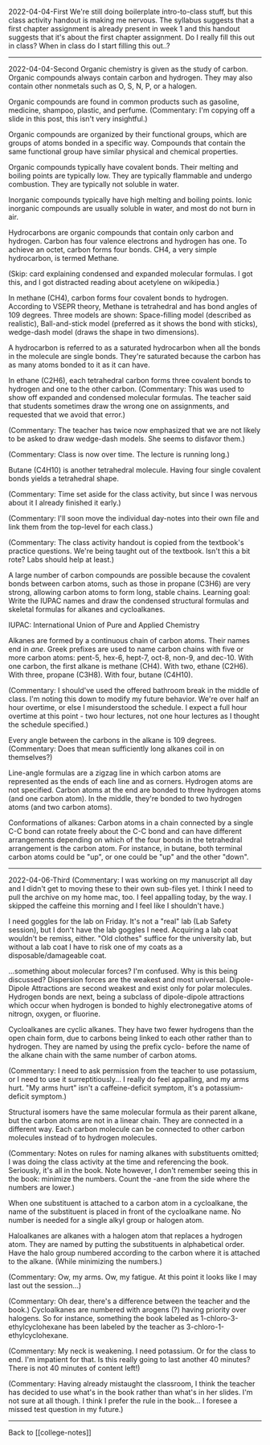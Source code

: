 2022-04-04-First
We're still doing boilerplate intro-to-class stuff, but this class activity handout is making me nervous.  The syllabus suggests that a first chapter assignment is already present in week 1 and this handout suggests that it's about the first chapter assignment.  Do I really fill this out in class?  When in class do I start filling this out..?

---
2022-04-04-Second
Organic chemistry is given as the study of carbon.  Organic compounds always contain carbon and hydrogen.  They may also contain other nonmetals such as O, S, N, P, or a halogen.

Organic compounds are found in common products such as gasoline, medicine, shampoo, plastic, and perfume.  (Commentary:  I'm copying off a slide in this post, this isn't very insightful.)

Organic compounds are organized by their functional groups, which are groups of atoms bonded in a specific way.  Compounds that contain the same functional group have similar physical and chemical properties.

Organic compounds typically have covalent bonds.  Their melting and boiling points are typically low.  They are typically flammable and undergo combustion.  They are typically not soluble in water.

Inorganic compounds typically have high melting and boiling points.  Ionic inorganic compounds are usually soluble in water, and most do not burn in air.

Hydrocarbons are organic compounds that contain only carbon and hydrogen.  Carbon has four valence electrons and hydrogen has one.  To achieve an octet, carbon forms four bonds.  CH4, a very simple hydrocarbon, is termed Methane.

(Skip: card explaining condensed and expanded molecular formulas.  I got this, and I got distracted reading about acetylene on wikipedia.)

In methane (CH4), carbon forms four covalent bonds to hydrogen.  According to VSEPR theory, Methane is tetrahedral and has bond angles of 109 degrees.  Three models are shown:  Space-filling model (described as realistic), Ball-and-stick model (preferred as it shows the bond with sticks), wedge-dash model (draws the shape in two dimensions).

A hydrocarbon is referred to as a saturated hydrocarbon when all the bonds in the molecule are single bonds.  They're saturated because the carbon has as many atoms bonded to it as it can have.

In ethane (C2H6), each tetrahedral carbon forms three covalent bonds to hydrogen and one to the other carbon.  (Commentary:  This was used to show off expanded and condensed molecular formulas.  The teacher said that students sometimes draw the wrong one on assignments, and requested that we avoid that error.)

(Commentary:  The teacher has twice now emphasized that we are not likely to be asked to draw wedge-dash models.  She seems to disfavor them.)

(Commentary:  Class is now over time.  The lecture is running long.)

Butane (C4H10) is another tetrahedral molecule.  Having four single covalent bonds yields a tetrahedral shape.

(Commentary:  Time set aside for the class activity, but since I was nervous about it I already finished it early.)

(Commentary:  I'll soon move the individual day-notes into their own file and link them from the top-level for each class.)

(Commentary:  The class activity handout is copied from the textbook's practice questions.  We're being taught out of the textbook.  Isn't this a bit rote? 
 Labs should help at least.)

A large number of carbon compounds are possible because the covalent bonds between carbon atoms, such as those in propane (C3H6) are very strong, allowing carbon atoms to form long, stable chains.  Learning goal:  Write the IUPAC names and draw the condensed structural formulas and skeletal formulas for alkanes and cycloalkanes.

IUPAC:  International Union of Pure and Applied Chemistry

Alkanes are formed by a continuous chain of carbon atoms. Their names end in *ane*.  Greek prefixes are used to name carbon chains with five or more carbon atoms: pent-5, hex-6, hept-7, oct-8, non-9, and dec-10.  With one carbon, the first alkane is methane (CH4).  With two, ethane (C2H6).  With three, propane (C3H8).  With four, butane (C4H10).

(Commentary:  I should've used the offered bathroom break in the middle of class.  I'm noting this down to modify my future behavior.  We're over half an hour overtime, or else I misunderstood the schedule.  I expect a full hour overtime at this point - two hour lectures, not one hour lectures as I thought the schedule specified.)

Every angle between the carbons in the alkane is 109 degrees.  (Commentary:  Does that mean sufficiently long alkanes coil in on themselves?)

Line-angle formulas are a zigzag line in which carbon atoms are represented as the ends of each line and as corners.  Hydrogen atoms are not specified.  Carbon atoms at the end are bonded to three hydrogen atoms (and one carbon atom).  In the middle, they're bonded to two hydrogen atoms (and two carbon atoms).

Conformations of alkanes: Carbon atoms in a chain connected by a single C-C bond can rotate freely about the C-C bond and can have different arrangements depending on which of the four bonds in the tetrahedral arrangement is the carbon atom.  For instance, in butane, both terminal carbon atoms could be "up", or one could be "up" and the other "down".

---
2022-04-06-Third
(Commentary:  I was working on my manuscript all day and I didn't get to moving these to their own sub-files yet.  I think I need to pull the archive on my home mac, too.  I feel appalling today, by the way.  I skipped the caffeine this morning and I feel like I shouldn't have.)

I need goggles for the lab on Friday.  It's not a "real" lab (Lab Safety session), but I don't have the lab goggles I need.  Acquiring a lab coat wouldn't be remiss, either.  "Old clothes" suffice for the university lab, but without a lab coat I have to risk one of my coats as a disposable/damageable coat.

...something about molecular forces?  I'm confused.  Why is this being discussed?  Dispersion forces are the weakest and most universal.  Dipole-Dipole Attractions are second weakest and exist only for polar molecules.  Hydrogen bonds are next, being a subclass of dipole-dipole attractions which occur when hydrogen is bonded to highly electronegative atoms of nitrogn, oxygen, or fluorine.

Cycloalkanes are cyclic alkanes.  They have two fewer hydrogens than the open chain form, due to carbons being linked to each other rather than to hydrogen.  They are named by using the prefix cyclo- before the name of the alkane chain with the same number of carbon atoms.

(Commentary:  I need to ask permission from the teacher to use potassium, or I need to use it surreptitiously...  I really do feel appalling, and my arms hurt.  "My arms hurt" isn't a caffeine-deficit symptom, it's a potassium-deficit symptom.)

Structural isomers have the same molecular formula as their parent alkane, but the carbon atoms are not in a linear chain.  They are connected in a different way.  Each carbon molecule can be connected to other carbon molecules instead of to hydrogen molecules.

(Commentary:  Notes on rules for naming alkanes with substituents omitted; I was doing the class activity at the time and referencing the book.  Seriously, it's all in the book.  Note however, I don't remember seeing this in the book: minimize the numbers.  Count the -ane from the side where the numbers are lower.)

When one substituent is attached to a carbon atom in a cycloalkane, the name of the substituent is placed in front of the cycloalkane name.  No number is needed for a single alkyl group or halogen atom.

Haloalkanes are alkanes with a halogen atom that replaces a hydrogen atom.  They are named by putting the substituents in alphabetical order.  Have the halo group numbered according to the carbon where it is attached to the alkane.  (While minimizing the numbers.)

(Commentary:  Ow, my arms.  Ow, my fatigue.  At this point it looks like I may last out the session...)

(Commentary:  Oh dear, there's a difference between the teacher and the book.)  Cycloalkanes are numbered with arogens (?) having priority over halogens.  So for instance, something the book labeled as 1-chloro-3-ethylcyclohexane has been labeled by the teacher as 3-chloro-1-ethylcyclohexane.

(Commentary:  My neck is weakening.  I need potassium.  Or for the class to end.  I'm impatient for that.  Is this really going to last another 40 minutes?  There is not 40 minutes of content left!)

(Commentary:  Having already mistaught the classroom, I think the teacher has decided to use what's in the book rather than what's in her slides.  I'm not sure at all though.  I think I prefer the rule in the book...  I foresee a missed test question in my future.)

---
Back to [[college-notes]]